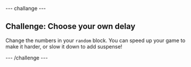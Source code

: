 \--- challange \---

## Challenge: Choose your own delay

Change the numbers in your `random` block. You can speed up your game to make it harder, or slow it down to add suspense!

\--- /challenge \---